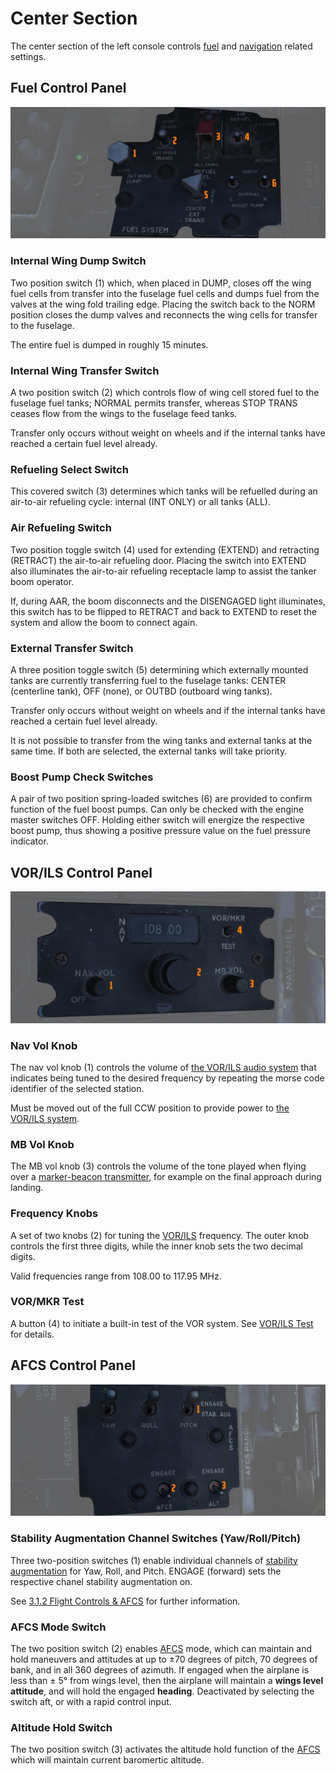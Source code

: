 # Center Section

The center section of the left console
controls [fuel](../../../systems/engines_and_fuel_systems/fuel_system.md)
and [navigation](../../../systems/nav_com/overview.md) related settings.

## Fuel Control Panel

![Fuel Control Panel](../../../img/pilot_fuel_control_panel.jpg)

### Internal Wing Dump Switch

Two position switch (<num>1</num>) which, when placed in DUMP, closes off the wing fuel cells
from transfer into the fuselage fuel cells and dumps fuel from the valves at the
wing fold trailing edge. Placing the switch back to the NORM position closes the
dump valves and reconnects the wing cells for transfer to the fuselage.

The entire fuel is dumped in roughly 15 minutes.

### Internal Wing Transfer Switch

A two position switch (<num>2</num>) which controls flow of wing cell stored fuel to the
fuselage fuel tanks; NORMAL permits transfer, whereas STOP TRANS ceases flow
from the wings to the fuselage feed tanks.

Transfer only occurs without weight on wheels and if the internal tanks have
reached a certain fuel level already.

### Refueling Select Switch

This covered switch (<num>3</num>) determines which tanks will be refuelled during an air-to-air
refueling
cycle:
internal (INT ONLY) or all tanks (ALL).

### Air Refueling Switch

Two position toggle switch (<num>4</num>) used for extending (EXTEND) and retracting (RETRACT)
the air-to-air refueling door. Placing the switch into EXTEND also illuminates the
air-to-air refueling receptacle lamp to assist the tanker boom operator.

If, during AAR, the boom disconnects and the DISENGAGED light illuminates, this
switch has to be flipped to RETRACT and back to EXTEND to reset the system and
allow the boom to connect again.

### External Transfer Switch

A three position toggle switch (<num>5</num>) determining which externally mounted tanks are
currently
transferring fuel to the fuselage tanks: CENTER (centerline tank), OFF (none),
or OUTBD (outboard wing tanks).

Transfer only occurs without weight on wheels and if the internal tanks have
reached a certain fuel level already.

It is not possible to transfer from the wing tanks and external tanks at the
same time. If both are selected, the external tanks will take priority.

### Boost Pump Check Switches

A pair of two position spring-loaded switches (<num>6</num>) are provided to confirm function
of the fuel boost pumps. Can only be checked with the engine master switches
OFF. Holding either switch will energize the respective boost pump, thus showing
a positive pressure value on the fuel pressure indicator.

## VOR/ILS Control Panel

![VOR/ILS Panel](../../../img/pilot_vor_ils_panel.jpg)

### Nav Vol Knob

The nav vol knob (<num>1</num>) controls the volume
of [the VOR/ILS audio system](../../../systems/nav_com/vor_ils.md) that indicates being tuned to the
desired frequency by repeating the morse code identifier of the selected station.

Must be moved out of the full CCW position to provide power to [the VOR/ILS
system](../../../systems/nav_com/vor_ils.md).

### MB Vol Knob

The MB vol knob (<num>3</num>) controls the volume of the tone played when flying over
a [marker-beacon
transmitter](../../../systems/nav_com/vor_ils.md), for example on the final approach during landing.

### Frequency Knobs

A set of two knobs (<num>2</num>) for tuning the [VOR/ILS](../../../systems/nav_com/vor_ils.md)
frequency. The
outer knob controls the first three digits, while the inner knob sets the two decimal digits.

Valid frequencies range from 108.00 to 117.95 MHz.

### VOR/MKR Test

A button (<num>4</num>) to initiate a built-in test of the VOR system.
See [VOR/ILS Test](../../../procedures/bit_tests/navigation_tests.md#vorils-test) for details.

## AFCS Control Panel

![AFCSPan](../../../img/pilot_afcs_control_panel.jpg)

### Stability Augmentation Channel Switches (Yaw/Roll/Pitch)

Three two-position switches (<num>1</num>) enable individual channels
of [stability augmentation](../../../systems/flight_controls_gear/flight_controls.md#automatic-flight-control-system-afcs---anasa-32)
for Yaw, Roll, and Pitch. ENGAGE (forward) sets the respective chanel stability
augmentation on.

See [3.1.2 Flight Controls & AFCS](../../../systems/flight_controls_gear/flight_controls.md) for
further information.

### AFCS Mode Switch

The two position switch (<num>2</num>)
enables [AFCS](../../../systems/flight_controls_gear/flight_controls.md#auotmatic-flight-control-system-afcs)
mode, which can maintain and hold maneuvers and attitudes at up to ±70 degrees of pitch, 70
degrees of bank, and in all 360 degrees of azimuth. If engaged when the airplane is less than ± 5°
from wings level, then the airplane will maintain a **wings level attitude**,
and will hold the engaged **heading**. Deactivated by selecting the switch aft, or with
a rapid control input.

### Altitude Hold Switch

The two position switch (<num>3</num>) activates the altitude hold function of
the [AFCS](../../../systems/flight_controls_gear/flight_controls.md#auotmatic-flight-control-system-afcs)
which will maintain current baromertic altitude.

